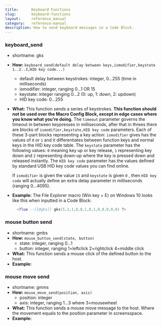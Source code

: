```yaml
---
title:      Keyboard Functions
slug:       keyboard-functions
layout:     reference_manual  
category:   reference-manual
description: How to send keyboard messages in a Code Block.
---
```


### keyboard_send

  - shortname: gks

  - **How:** `keyboard_send(default delay between keys,ismodifier,keystate 1..2..3,HID key code...)`

    - default delay between keystrokes: integer, 0...255 (time in milliseconds)
    - ismodifier: integer, ranging 0...1 OR 15
    - keystate: integer ranging 0...2 (0: up, 1: down, 2: updown)
    - HID key code: 0...255 

  - **What:** This function sends a series of keystrokes. **This function should not be used over the Macro Config Block, except in edge cases where you know what you're doing.**  <!-- we recommand to use the nice ui  -->The `timeout` parameter governs the timeout in between keypresses in milliseconds, after that in threes there are blocks of `ismodifier,keystate,HID key code` parameters. Each of these 3-part blocks representing a key action: `ismodifier` gives has the values of `0` or `1`  and it differentiates between function keys and normal keys in the HID key code table.  The `keystate`  parameter has the following values: `0` meaning key up or key release, `1` representing key down and `2` representing down-up where the key is pressed down and released instantly. The `HID key code` parameter has the values defined by standard USB HID key code values you can find online.

    If `ismodifier` is given the value `15` and `keystate` is given `0` , then `HID key code` will actually define an extra delay parameter in milliseconds (ranging 0...4095).

  - **Example:** The File Explorer macro (Win key + E) on Windows 10 looks like this when inputted in a Code Block: 

    ```lua
      <?lua --[[@gks]] gks(5,1,1,8,0,1,8,1,0,8,0,0,8) ?>
    ```



### mouse button send

- shortname: gmbs
- **How:** `mouse_button_send(state, button)`
  - state: integer, ranging 0...1
  - button: integer, ranging 1=leftclick 2=rightclick 4=middle click
- **What:** This function sends a mouse click of the defined button to the host.
- **Example:** 

### mouse move send

- shortname: gmms
- **How:** `mouse_move_send(position, axis)`
  - position: integer
  - axis: integer, ranging 1...3 where 3=mousewheel
- **What:** This function sends a mouse move message to the host. Where the movement equals to the position parameter in screensspace.
- **Example:** 

